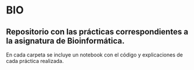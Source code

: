 # BIO
## Repositorio con las prácticas correspondientes a la asignatura de Bioinformática.
En cada carpeta se incluye un notebook con el código y explicaciones de cada práctica realizada.
